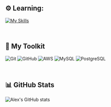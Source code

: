 
## ⚙️ Learning:

[![My Skills](https://skillicons.dev/icons?i=py,django,flask,js,html,css,docker,vue,react)](https://skillicons.dev)


<br>


## 🚀 My Toolkit

![Git](https://img.shields.io/badge/Git-F05032?style=for-the-badge&logo=git&logoColor=white)
![GitHub](https://img.shields.io/badge/GitHub-181717?style=for-the-badge&logo=github&logoColor=white)
![AWS](https://img.shields.io/badge/AWS-232F3E?style=for-the-badge&logo=amazon-aws&logoColor=white)
![MySQL](https://img.shields.io/badge/MySQL-4479A1?style=for-the-badge&logo=mysql&logoColor=white)
![PostgreSQL](https://img.shields.io/badge/PostgreSQL-4169E1?style=for-the-badge&logo=postgresql&logoColor=white)

<br>

## 📊 GitHub Stats

![Alex's GitHub stats](https://github-readme-stats.vercel.app/api?username=alextechtrek&show_icons=true&title_color=39FF14&text_color=FFFFFF&icon_color=87CEEB&bg_color=000000&border_color=00000000)







<!---
alextechtrek/alextechtrek is a ✨ special ✨ repository because its `README.md` (this file) appears on your GitHub profile.
You can click the Preview link to take a look at your changes.
--->
